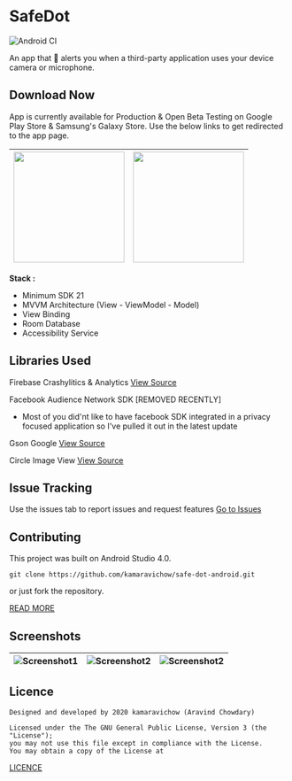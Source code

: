 # SafeDot
![Android CI](https://github.com/kamaravichow/safe-dot-android/workflows/Android%20CI/badge.svg)

An app that 🔔 alerts you when a third-party application uses your device camera or microphone.

## Download Now
App is currently available for Production & Open Beta Testing on Google Play Store & Samsung's Galaxy Store. Use the below links to get redirected to the app page.

|[<img src="https://github.com/kamaravichow/safe-dot-android/raw/master/docs/google-play-badge.png" width="200">](https://play.google.com/store/apps/details?id=com.aravi.dot)| [<img src="https://github.com/kamaravichow/safe-dot-android/raw/master/docs/galaxy-store-badge.png" width="200">](https://galaxy.store/dotsafe)|
|---|---|


**Stack :**
- Minimum SDK 21
- MVVM Architecture (View - ViewModel - Model)
- View Binding
- Room Database
- Accessibility Service


## Libraries Used
Firebase Crashylitics & Analytics [View Source](https://github.com/firebase/firebase-android-sdk/tree/master/firebase-crashlytics)

Facebook Audience Network SDK  [REMOVED RECENTLY]

- Most of you did'nt like to have facebook SDK integrated in a privacy focused application so I've pulled it out in the latest update

Gson Google [View Source](https://github.com/google/gson)

Circle Image View [View Source](https://github.com/hdodenhof/CircleImageView)

## Issue Tracking

Use the issues tab to report issues and request features 
[Go to Issues](https://github.com/kamaravichow/safe-dot-android/issues)

## Contributing

This project was built on Android Studio 4.0.

```
git clone https://github.com/kamaravichow/safe-dot-android.git
```

or just fork the repository.

[READ MORE](https://github.com/kamaravichow/safe-dot-android/blob/master/CONTRIBUTING.md)

## Screenshots 
|![Screenshot1](https://github.com/kamaravichow/safe-dot-android/raw/master/docs/screenshot1.png)|![Screenshot2](https://github.com/kamaravichow/safe-dot-android/raw/master/docs/screenshot2.png)|![Screenshot2](https://github.com/kamaravichow/safe-dot-android/raw/master/docs/screenshot3.png)|
|---|---|---|




## Licence

```
Designed and developed by 2020 kamaravichow (Aravind Chowdary)

Licensed under the The GNU General Public License, Version 3 (the "License");
you may not use this file except in compliance with the License.
You may obtain a copy of the License at 

```
[LICENCE](https://github.com/kamaravichow/safe-dot-android/blob/master/LICENSE)
